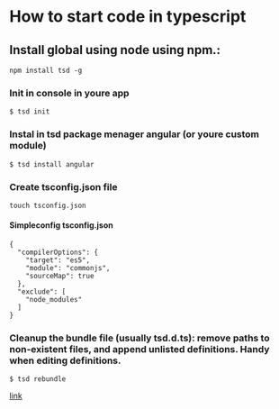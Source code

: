 # How to start code in typescript
## Install global using node using npm.:

```
npm install tsd -g
```

### Init in console in youre app

```
$ tsd init
```
### Instal in tsd package menager angular (or youre custom module)

```
$ tsd install angular
```
### Create tsconfig.json file
```
touch tsconfig.json
```
#### Simpleconfig tsconfig.json
```
{
  "compilerOptions": {
    "target": "es5",
    "module": "commonjs",
    "sourceMap": true
  },
  "exclude": [
    "node_modules"
  ]
}
```

### Cleanup the bundle file (usually tsd.d.ts): remove paths to non-existent files, and append unlisted definitions. Handy when editing definitions.
```
$ tsd rebundle
```
[link](http://kaflan.github.io/angularTYpescript2/)
